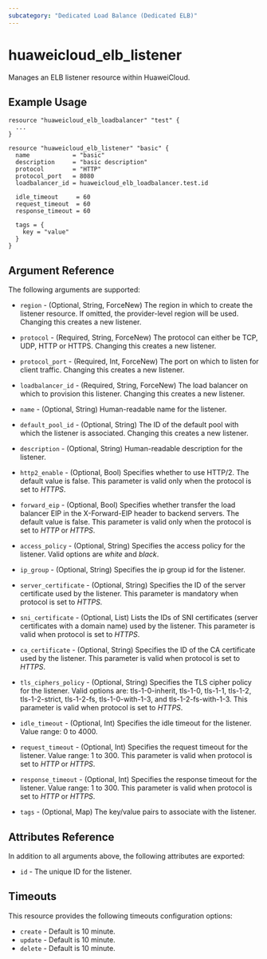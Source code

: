 ```yaml
---
subcategory: "Dedicated Load Balance (Dedicated ELB)"
---
```


# huaweicloud\_elb\_listener

Manages an ELB listener resource within HuaweiCloud.

## Example Usage

```hcl
resource "huaweicloud_elb_loadbalancer" "test" {
  ...
}

resource "huaweicloud_elb_listener" "basic" {
  name            = "basic"
  description     = "basic description"
  protocol        = "HTTP"
  protocol_port   = 8080
  loadbalancer_id = huaweicloud_elb_loadbalancer.test.id

  idle_timeout     = 60
  request_timeout  = 60
  response_timeout = 60

  tags = {
    key = "value"
  }
}
```

## Argument Reference

The following arguments are supported:

* `region` - (Optional, String, ForceNew) The region in which to create the listener resource.
    If omitted, the provider-level region will be used.
    Changing this creates a new listener.

* `protocol` - (Required, String, ForceNew) The protocol can either be TCP, UDP, HTTP or HTTPS.
    Changing this creates a new listener.

* `protocol_port` - (Required, Int, ForceNew) The port on which to listen for client traffic.
    Changing this creates a new listener.

* `loadbalancer_id` - (Required, String, ForceNew) The load balancer on which to provision this
    listener. Changing this creates a new listener.

* `name` - (Optional, String) Human-readable name for the listener.

* `default_pool_id` - (Optional, String) The ID of the default pool with which the
    listener is associated. Changing this creates a new listener.

* `description` - (Optional, String) Human-readable description for the listener.

* `http2_enable` - (Optional, Bool) Specifies whether to use HTTP/2. The default value is false.
    This parameter is valid only when the protocol is set to *HTTPS*.

* `forward_eip` - (Optional, Bool) Specifies whether transfer the load balancer EIP in
    the X-Forward-EIP header to backend servers. The default value is false.
    This parameter is valid only when the protocol is set to *HTTP* or *HTTPS*.

* `access_policy` - (Optional, String) Specifies the access policy for the listener. Valid options are *white* and *black*.

* `ip_group` - (Optional, String) Specifies the ip group id for the listener.

* `server_certificate` - (Optional, String) Specifies the ID of the server certificate
    used by the listener. This parameter is mandatory when protocol is set to *HTTPS*.

* `sni_certificate` - (Optional, List) Lists the IDs of SNI certificates (server certificates
    with a domain name) used by the listener. This parameter is valid when protocol is set to *HTTPS*.

* `ca_certificate` - (Optional, String) Specifies the ID of the CA certificate
    used by the listener. This parameter is valid when protocol is set to *HTTPS*.

* `tls_ciphers_policy` - (Optional, String) Specifies the TLS cipher policy
    for the listener. Valid options are: tls-1-0-inherit, tls-1-0, tls-1-1, tls-1-2,
	tls-1-2-strict, tls-1-2-fs, tls-1-0-with-1-3, and tls-1-2-fs-with-1-3.
	This parameter is valid when protocol is set to *HTTPS*.

* `idle_timeout` - (Optional, Int) Specifies the idle timeout for the listener. Value range: 0 to 4000.

* `request_timeout` - (Optional, Int) Specifies the request timeout for the listener. Value range: 1 to 300.
	This parameter is valid when protocol is set to *HTTP* or *HTTPS*.

* `response_timeout` - (Optional, Int) Specifies the response timeout for the listener. Value range: 1 to 300.
	This parameter is valid when protocol is set to *HTTP* or *HTTPS*.

* `tags` - (Optional, Map) The key/value pairs to associate with the listener.

## Attributes Reference

In addition to all arguments above, the following attributes are exported:

* `id` - The unique ID for the listener.

## Timeouts
This resource provides the following timeouts configuration options:
- `create` - Default is 10 minute.
- `update` - Default is 10 minute.
- `delete` - Default is 10 minute.
